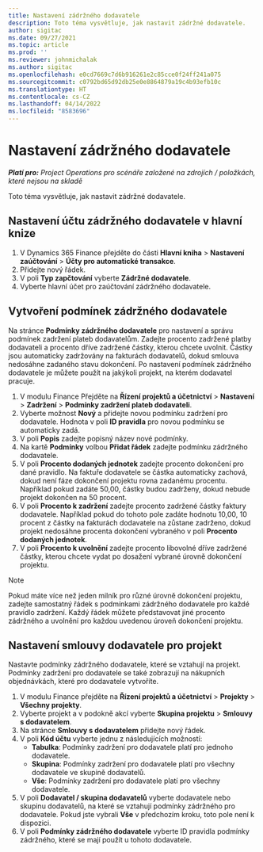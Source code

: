 ```yaml
---
title: Nastavení zádržného dodavatele
description: Toto téma vysvětluje, jak nastavit zádržné dodavatele.
author: sigitac
ms.date: 09/27/2021
ms.topic: article
ms.prod: ''
ms.reviewer: johnmichalak
ms.author: sigitac
ms.openlocfilehash: e0cd7669c7d6b916261e2c85cce0f24ff241a075
ms.sourcegitcommit: c0792bd65d92db25e0e8864879a19c4b93efb10c
ms.translationtype: HT
ms.contentlocale: cs-CZ
ms.lasthandoff: 04/14/2022
ms.locfileid: "8583696"
---
```

# <a name="set-up-vendor-retention"></a>Nastavení zádržného dodavatele

_**Platí pro:** Project Operations pro scénáře založené na zdrojích / položkách, které nejsou na skladě_

Toto téma vysvětluje, jak nastavit zádržné dodavatele.

## <a name="set-up-a-vendor-retention-account-in-general-ledger"></a>Nastavení účtu zádržného dodavatele v hlavní knize

1. V Dynamics 365 Finance přejděte do části **Hlavní kniha** > **Nastavení zaúčtování** > **Účty pro automatické transakce**.
2. Přidejte nový řádek.
3. V poli **Typ zapčtování** vyberte **Zádržné dodavatele**.
4. Vyberte hlavní účet pro zaúčtování zádržného dodavatele.

## <a name="create-vendor-retention-terms"></a>Vytvoření podmínek zádržného dodavatele

Na stránce **Podmínky zádržného dodavatele** pro nastavení a správu podmínek zadržení plateb dodavatelům. Zadejte procento zadržené platby dodavateli a procento dříve zadržené částky, kterou chcete uvolnit. Částky jsou automaticky zadržovány na fakturách dodavatelů, dokud smlouva nedosáhne zadaného stavu dokončení. Po nastavení podmínek zádržného dodavatele je můžete použít na jakýkoli projekt, na kterém dodavatel pracuje.

1. V modulu Finance Přejděte na **Řízení projektů a účetnictví** > **Nastavení** > **Zadržení** > **Podmínky zadržení plateb dodavateli**.
2. Vyberte možnost **Nový** a přidejte novou podmínku zadržení pro dodavatele. Hodnota v poli **ID pravidla** pro novou podmínku se automaticky zadá. 
3. V poli **Popis** zadejte popisný název nové podmínky.
4. Na kartě **Podmínky** volbou **Přidat řádek** zadejte podmínku zádržného dodavatele.
5. V poli **Procento dodaných jednotek** zadejte procento dokončení pro dané pravidlo. Na faktuře dodavatele se částka automaticky zachová, dokud není fáze dokončení projektu rovna zadanému procentu. Například pokud zadáte 50,00, částky budou zadrženy, dokud nebude projekt dokončen na 50 procent.
6. V poli **Procento k zadržení** zadejte procento zadržené částky faktury dodavatele. Například pokud do tohoto pole zadáte hodnotu 10,00, 10 procent z částky na fakturách dodavatele na zůstane zadrženo, dokud projekt nedosáhne procenta dokončení vybraného v poli **Procento dodaných jednotek**.
7. V poli **Procento k uvolnění** zadejte procento libovolné dříve zadržené částky, kterou chcete vydat po dosažení vybrané úrovně dokončení projektu.

> [!NOTE]
> Pokud máte více než jeden milník pro různé úrovně dokončení projektu, zadejte samostatný řádek s podmínkami zádržného dodavatele pro každé pravidlo zadržení. Každý řádek můžete představovat jiné procento zádržného a uvolnění pro každou uvedenou úroveň dokončení projektu.

## <a name="set-up-a-vendor-agreement-for-the-project"></a>Nastavení smlouvy dodavatele pro projekt

Nastavte podmínky zádržného dodavatele, které se vztahují na projekt. Podmínky zadržení pro dodavatele se také zobrazují na nákupních objednávkách, které pro dodavatele vytvoříte.

1. V modulu Finance přejděte na **Řízení projektů a účetnictví** > **Projekty** > **Všechny projekty**. 
2. Vyberte projekt a v podokně akcí vyberte **Skupina projektu** > **Smlouvy s dodavatelem**.
3. Na stránce **Smlouvy s dodavatelem** přidejte nový řádek.
4. V poli **Kód účtu** vyberte jednu z následujících možností:
   - **Tabulka**: Podmínky zadržení pro dodavatele platí pro jednoho dodavatele.
   - **Skupina**: Podmínky zadržení pro dodavatele platí pro všechny dodavatele ve skupině dodavatelů.
   - **Vše**: Podmínky zadržení pro dodavatele platí pro všechny dodavatele.
5. V poli **Dodavatel / skupina dodavatelů** vyberte dodavatele nebo skupinu dodavatelů, na které se vztahují podmínky zádržného pro dodavatele. Pokud jste vybrali **Vše** v předchozím kroku, toto pole není k dispozici.
6. V poli **Podmínky zádržného dodavatele** vyberte ID pravidla podmínky zádržného, které se mají použít u tohoto dodavatele.

